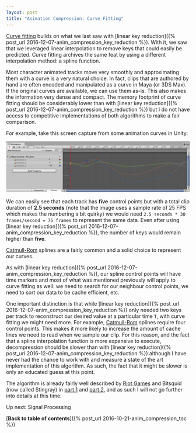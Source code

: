 ```yaml
---
layout: post
title: "Animation Compression: Curve Fitting"
---
```

[Curve fitting](https://en.wikipedia.org/wiki/Curve_fitting) builds on what we last saw with [linear key reduction]({% post_url 2016-12-07-anim_compression_key_reduction %}). With it, we saw that we leveraged linear interpolation to remove keys that could easily be predicted. Curve fitting archives the same feat by using a different interpolation method: a spline function.

Most character animated tracks move very smoothly and approximating them with a curve is a very natural choice. In fact, clips that are authored by hand are often encoded and manipulated as a curve in Maya (or 3DS Max). If the original curves are available, we can use them as-is. This also makes the information very dense and compact. The memory footprint of curve fitting should be considerably lower than with [linear key reduction]({% post_url 2016-12-07-anim_compression_key_reduction %}) but I do not have access to competitive implementations of both algorithms to make a fair comparison.

For example, take this screen capture from some animation curves in Unity:

![Animation Curves](/public/unity_curves.jpg)

We can easily see that each track has **five** control points but with a total clip duration of **2.5 seconds** (note that the image uses a sample rate of 25 FPS which makes the numbering a bit quirky) we would need `2.5 seconds * 30 frames/second = 75 frames` to represent the same data. Even after using [linear key reduction]({% post_url 2016-12-07-anim_compression_key_reduction %}), the number of keys would remain higher than **five**.

[Catmull-Rom](https://en.wikipedia.org/wiki/Cubic_Hermite_spline#Catmull.E2.80.93Rom_spline) splines are a fairly common and a solid choice to represent our curves.

As with [linear key reduction]({% post_url 2016-12-07-anim_compression_key_reduction %}), our spline control points will have time markers and most of what was mentioned previously will apply to curve fitting as well: we need to search for our neighbour control points, we need to sort our data to be cache efficient, etc.

One important distinction is that while [linear key reduction]({% post_url 2016-12-07-anim_compression_key_reduction %}) only needed two keys per track to reconstruct our desired value at a particular time `T`, with curve fitting we might need more. For example, [Catmull-Rom](https://en.wikipedia.org/wiki/Cubic_Hermite_spline#Catmull.E2.80.93Rom_spline) splines require four control points. This makes it more likely to increase the amount of cache lines we need to read when we sample our clip. For this reason, and the fact that a spline interpolation function is more expensive to execute, decompression should be slower than with [linear key reduction]({% post_url 2016-12-07-anim_compression_key_reduction %}) although I have never had the chance to work with and measure a state of the art implementation of this algorithm. As such, the fact that it might be slower is only an educated guess at this point.

The algorithm is already fairly well described by [Riot Games](https://engineering.riotgames.com/news/compressing-skeletal-animation-data) and Bitsquid (now called Stingray) in [part 1](http://bitsquid.blogspot.ca/2009/11/bitsquid-low-level-animation-system.html) and [part 2](http://bitsquid.blogspot.ca/2011/10/low-level-animation-part-2.html), and as such I will not go further into details at this time.

Up next: Signal Processing

[**Back to table of contents**]({% post_url 2016-10-21-anim_compression_toc %})

